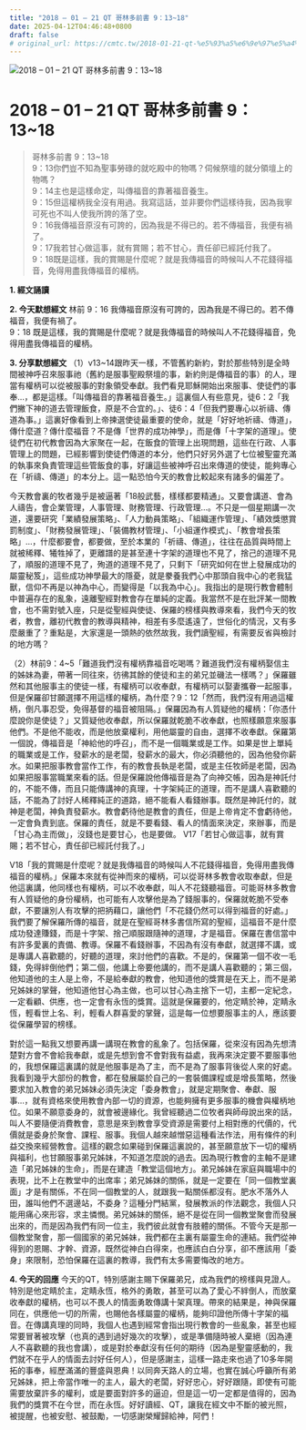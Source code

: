 ```yaml
---
title: "2018 – 01 – 21 QT 哥林多前書 9：13~18"
date: 2025-04-12T04:46:48+0800
draft: false
# original_url: https://cmtc.tw/2018-01-21-qt-%e5%93%a5%e6%9e%97%e5%a4%9a%e5%89%8d%e6%9b%b8-9%ef%bc%9a1318
---
```


![2018 – 01 – 21 QT 哥林多前書 9：13\~18](/images/qt.jpg   "2018 – 01 – 21 QT 哥林多前書 9：13\~18")

# 2018 – 01 – 21 QT 哥林多前書 9：13\~18

> 哥林多前書 9：13\~18  
> 9：13你們豈不知為聖事勞碌的就吃殿中的物嗎？伺候祭壇的就分領壇上的物嗎？  
> 9：14主也是這樣命定，叫傳福音的靠著福音養生。  
> 9：15但這權柄我全沒有用過。我寫這話，並非要你們這樣待我，因為我寧可死也不叫人使我所誇的落了空。  
> 9：16我傳福音原沒有可誇的，因為我是不得已的。若不傳福音，我便有禍了。  
> 9：17我若甘心做這事，就有賞賜；若不甘心，責任卻已經託付我了。  
> 9：18既是這樣，我的賞賜是什麼呢？就是我傳福音的時候叫人不花錢得福音，免得用盡我傳福音的權柄。

**1. 經文誦讀**

**2.  今天默想經文**
林前 9：16 我傳福音原沒有可誇的，因為我是不得已的。若不傳福音，我便有禍了。  
9：18 既是這樣，我的賞賜是什麼呢？就是我傳福音的時候叫人不花錢得福音，免得用盡我傳福音的權柄。

**3. 分享默想經文**
（1）v13\~14跟昨天一樣，不管舊約新約，對於那些特別是全時間被神呼召來服事祂（舊約是服事聖殿祭壇的事，新約則是傳福音的事）的人，理當有權柄可以從被服事的對象領受奉獻。我們看見耶穌開始出來服事、使徒們的事奉…，都是這樣。「叫傳福音的靠著福音養生。」這裏個人有些意見，徒6：2「我們撇下神的道去管理飯食，原是不合宜的。」、徒6：4「但我們要專心以祈禱、傳道為事。」這裏好像看到上帝揀選使徒最重要的使命，就是「好好地祈禱、傳道」，傳什麼道？傳什麼福音？不是傳「世界的成功神學」，而是傳「十字架的道理」。使徒們在初代教會因為大家聚在一起，在飯食的管理上出現問題，這些在行政、人事管理上的問題，已經影響到使徒們傳道的本分，他們只好另外選了七位被聖靈充滿的執事來負責管理這些管飯食的事，好讓這些被神呼召出來傳道的使徒，能夠專心在「祈禱、傳道」的本分上。這一點恐怕今天的教會比較起來有諸多的偏差了。

今天教會裏的牧者幾乎是被逼著「18般武藝，樣樣都要精通」。又要會講道、會為人禱告，會企業管理，人事管理、財務管理、行政管理…。不只是一個星期講一次道，還要研究「業績發展策略」、「人力動員策略」、「組織運作管理」、「績效獎懲賞罰制度」、「財務發展管理」、「裝備教材管理」、「小組運作模式」、「教會增長策略」…，什麼都要會，都要做，至於本業的「祈禱、傳道」，往往在品質與時間上就被稀釋、犧牲掉了，更離譜的是甚至連十字架的道理也不見了，捨己的道理不見了，順服的道理不見了，殉道的道理不見了，只剩下「研究如何在世上發展成功的屬靈秘笈」，這些成功神學最大的隱憂，就是豢養我們心中那頭自我中心的老我猛獸，信仰不再是以神為中心，而變得是「以我為中心」。我指出的是現行教會體制中普遍存在的亂象，遠離聖經對教會存在單純的定義。我當然不是在批評某一間教會，也不需對號入座，只是從聖經與使徒、保羅的榜樣與教導來看，我們今天的牧者，教會，離初代教會的教導與精神，相差有多麼遙遠了，世俗化的情況，又有多麼嚴重了？重點是，大家還是一頭熱的依然故我，我們讀聖經，有需要反省與檢討的地方嗎？

（2）林前9：4\~5「難道我們沒有權柄靠福音吃喝嗎？難道我們沒有權柄娶信主的姊妹為妻，帶著一同往來，彷彿其餘的使徒和主的弟兄並磯法一樣嗎？」保羅雖然和其他服事主的使徒一樣，有權柄可以收奉獻，有權柄可以娶妻攜眷一起服事，但是保羅卻甘願選擇不用這樣的權柄，為什麼？9：12「然而，我們沒有用過這權柄，倒凡事忍受，免得基督的福音被阻隔。」保羅因為有人質疑他的權柄：「你憑什麼說你是使徒？」又質疑他收奉獻，所以保羅就乾脆不收奉獻，也照樣願意來服事他們。不是他不能收，而是他放棄權利，用他屬靈的自由，選擇不收奉獻。保羅第一個說，傳福音是「神給他的呼召」，而不是一個職業或是工作。如果是世上單純的職業或是工作，發薪水的是老闆，發薪水的最大，你必須聽他的，因為他發你薪水。如果把服事教會當作工作，有的教會長執是老闆，或是主任牧師是老闆，因為如果把服事當職業來看的話。但是保羅說他傳福音是為了向神交帳，因為是神託付的，不能不傳，而且只能傳講神的真理，十字架純正的道理，而不是講人喜歡聽的話，不能為了討好人稀釋純正的道路，絕不能看人看錢辦事。既然是神託付的，就神是老闆，神負責發薪水。教會虧待他是教會的責任，但是上帝肯定不會虧待他，一定會負責到底。保羅的責任，就是不要看錢、看人的情面來決定，來辦事，而是「甘心為主而做」，沒錢也是要甘心，也是要做。 V17「若甘心做這事，就有賞賜；若不甘心，責任卻已經託付我了。」

V18「我的賞賜是什麼呢？就是我傳福音的時候叫人不花錢得福音，免得用盡我傳福音的權柄。」保羅本來就有從神而來的權柄，可以從哥林多教會收取奉獻，但是他這裏講，他同樣也有權柄，可以不收奉獻，叫人不花錢聽福音。可能哥林多教會有人質疑他的身份權柄，也可能有人攻擊他是為了錢服事的，保羅就乾脆不受奉獻，不要讓別人有攻擊的把抦藉口，讓他們「不花錢仍然可以得到福音的好處。」我們要了解保羅所傳的福音，就是在聖經哥林多書信所寫的聖經，這福音不是什麼成功發達賺錢，而是十字架、捨己順服跟隨神的道理，才是福音。保羅在書信當中有許多愛裏的責備、教導。保羅不看錢辦事，不因為有沒有奉獻，就選擇不講，或是專講人喜歡聽的，好聽的道理，來討他們的喜歡。不是的，保羅第一個不收一毛錢，免得絆倒他們；第二個，他講上帝要他講的，而不是講人喜歡聽的；第三個，他知道他的主人是上帝，不是給奉獻的教會，他知道他的獎賞是在天上，而不是弟兄姊妹的掌聲，他知道他甘心為主做，也可以甘心為主捨下一切，主都一定紀念，一定看顧、供應，也一定會有永恆的獎賞。這就是保羅要的，他定睛於神，定睛永恆，輕看世上名、利，輕看人群喜愛的掌聲，這是每一位想要服事主的人，應該要從保羅學習的榜樣。

對於這一點我又想要再講一講現在教會的亂象了。包括保羅，從來沒有因為先想清楚對方會不會給我奉獻，或是先想到會不會對我有益處，我再來決定要不要服事他的，我想保羅這裏講的就是他服事是為了主，而不是為了服事背後從人來的好處。我看到幾乎大部份的教會，都在發展屬於自己的一套裝備課程或是增長策略，然後要求加入教會的弟兄姊妹必須先決定「委身教會」，就是定期聚會、奉獻、服事…，就有資格來使用教會內部一切的資源，也能夠擁有更多服事的機會與權柄地位。如果不願意委身的，就會被邊緣化。我曾經聽過二位牧者與師母說出來的話，叫人不要隨便消費教會，意思是來到教會享受資源是需要付上相對應的代價的，代價就是委身於聚會、課程、服事。我個人越來越憎惡這種看法作法，用有條件的利益交換來經營教會。這樣的觀念如果碰到保羅這裏說的，甚至願意放下一切的權柄與福利，也甘願服事弟兄姊妹，不知道怎麼說的過去。因為現行教會的主軸不是建造「弟兄姊妹的生命」，而是在建造「教堂這個地方」。弟兄姊妹在家庭與職場中的表現，比不上在教堂中的出席率；弟兄姊妹的關係，就是一定要在「同一個教堂裏面」才是有關係，不在同一個教堂的人，就跟我一點關係都沒有。肥水不落外人田，誰叫他們不選邊站，不委身？這種分門結黨，發展教派的作法觀念，我個人只能用痛心來形容，求主憐憫。弟兄姊妹的關係，絕不是從在同一個教堂聚會而發展出來的，而是因為我們有同一位主，我們彼此就會有肢體的關係。不管今天是那一個教堂聚會，那一個國家的弟兄姊妹，我們都在主裏有屬靈生命的連結。我們從神得到的恩賜、才幹、資源，既然從神白白得來，也應該白白分享，卻不應該用「委身」來限制，恐怕保羅在這裏的教導，我們有太多需要悔改的地方。

**4. 今天的回應**
今天的QT，特別感謝主賜下保羅弟兄，成為我們的榜樣與見證人。特別是他定睛於主，定睛永恆，格外的勇敢，甚至可以為了愛心不絆倒人，而放棄收奉獻的權柄，也可以不畏人的情面勇敢傳講十架真理。帶來的結果是，神與保羅同在，供應他一切的所需，也賜他各樣屬靈的權柄，能夠印證他所傳十字架的福音。在傳講真理的同時，我個人也遇到經常會指出現行教會的一些亂象，甚至也經常要冒著被攻擊（也真的遇到過好幾次的攻擊），或是準備隨時被人棄絕（因為連人不喜歡聽的我也會講），或是對於奉獻沒有任何的期待（因為是聖靈感動的，我們就不在乎人的情面去討好任何人），但是感謝主，這樣一路走來也過了10多年開拓的事奉，經歷滿滿的豐盛與恩典！以同奔天路人的立場，也實在誠心呼籲所有弟兄姊妹，把上帝當作唯一的主人，最大的老闆，好好忠心，好好跟隨，即使有可能需要放棄許多的權利，或是要面對許多的逼迫，但是這一切一定都是值得的，因為我們的獎賞不在今世，而在永恆。好好讀經、QT，讓我在經文中不斷的被光照，被提醒，也被安慰、被鼓勵，一切感謝榮耀歸給神，阿們！

